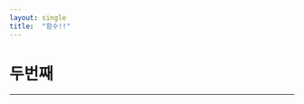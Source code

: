 ```yaml
---
layout: single
title:  "함수!!"
---
```


# 두번째 

---
<script>
        //함수의 다양한 정의 방법

        //1. 함수 선언문
        function numbering() {
            i = 0;
            while (i < 10) {
                document.write(i);
                i += 1;
            }
            document.write("<br/>");
        }
        numbering();

        //2. 함수 표현식
        numbering = function() {
            i = 0;
            while (i < 10) {
                document.write(i);
                i += 1;
            }
        }
        numbering();
		
		두개의 차이는
		함수 선언문은 호출을 어디서든 할 수 있다
		함수 표현식은 함수 밑에 호출을 할 수 있다
    ---
